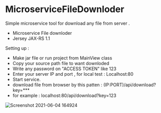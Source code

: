 # MicroserviceFileDownloder
Simple microservice tool for download any file from server .
- Microservice File downloder 
- Jersey JAX-RS 1.1

Setting up :

- Make jar file or run project from MainView class
- Copy your source path file to want downloded 
- Write any password on "ACCESS TOKEN" like 123
- Enter your server IP and port , for local test : Localhost:80
- Start service.
- download file from browser by this patten : (IP:PORT)/api/download?key=***
- for example : localhost:80/api/download?key=123

![Screenshot 2021-06-04 164924](https://user-images.githubusercontent.com/80158840/120800146-dec04780-c554-11eb-8757-e1a58f914d14.png)

